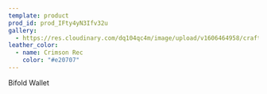 ```yaml
---
template: product
prod_id: prod_IFty4yN3Ifv32u
gallery:
  - https://res.cloudinary.com/dq104qc4m/image/upload/v1606464958/craftsmanjohn_ueg0i3.jpg
leather_color:
  - name: Crimson Rec
    color: "#e20707"
---
```


Bifold Wallet
